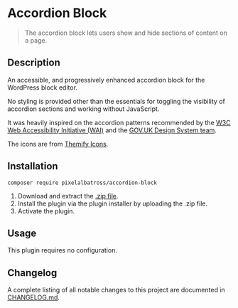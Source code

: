 # Accordion Block

> The accordion block lets users show and hide sections of content on a page.

## Description

An accessible, and progressively enhanced accordion block for the WordPress block editor.

No styling is provided other than the essentials for toggling the visibility of accordion sections and working without JavaScript.

It was heavily inspired on the accordion patterns recommended by the [W3C Web Accessibility Initiative (WAI)](https://www.w3.org/WAI/ARIA/apg/patterns/accordion/) and the [GOV.UK Design System team](https://design-system.service.gov.uk/components/accordion/).

The icons are from [Themify Icons](https://themify.me/themify-icons).

## Installation

`composer require pixelalbatross/accordion-block`

1. Download and extract the [.zip file](https://github.com/pixelalbatross/accordion-block/archive/refs/heads/main.zip).
2. Install the plugin via the plugin installer by uploading the .zip file.
3. Activate the plugin.

## Usage

This plugin requires no configuration.

## Changelog

A complete listing of all notable changes to this project are documented in [CHANGELOG.md](https://github.com/pixelalbatross/accordion-block/blob/main/CHANGELOG.md).
